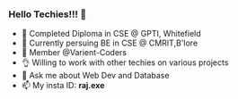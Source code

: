 ### Hello Techies!!! 👋

<!--
**ItachI008/ItachI008** is a ✨ _special_ ✨ repository because its `README.md` (this file) appears on your GitHub profile.

Here are some ideas to get you started:-->

- 🏫 Completed Diploma in CSE @ GPTI, Whitefield
- 🌱 Currently persuing BE in CSE @ CMRIT,B'lore
- 👯 Member @Varient-Coders
- 👌 Willing to work with other techies on various projects
- 💬 Ask me about Web Dev and Database
- 📫 My insta ID: __raj.exe__
